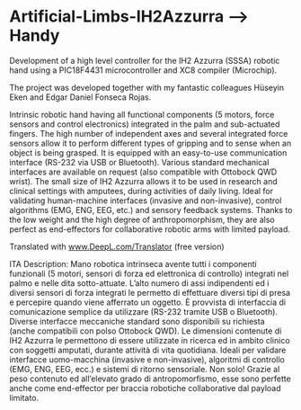 # Artificial-Limbs-IH2Azzurra --> Handy
Development of a high level controller for the IH2 Azzurra (SSSA) robotic hand using a PIC18F4431 microcontroller and XC8 compiler (Microchip).

The project was developed together with my fantastic colleagues Hüseyin Eken and Edgar Daniel Fonseca Rojas.

Intrinsic robotic hand having all functional components (5 motors, force sensors and control electronics) integrated in the palm and sub-actuated fingers. The high number of independent axes and several integrated force sensors allow it to perform different types of gripping and to sense when an object is being grasped. It is equipped with an easy-to-use communication interface (RS-232 via USB or Bluetooth). Various standard mechanical interfaces are available on request (also compatible with Ottobock QWD wrist). The small size of IH2 Azzurra allows it to be used in research and clinical settings with amputees, during activities of daily living. Ideal for validating human-machine interfaces (invasive and non-invasive), control algorithms (EMG, ENG, EEG, etc.) and sensory feedback systems. Thanks to the low weight and the high degree of anthropomorphism, they are also perfect as end-effectors for collaborative robotic arms with limited payload.

Translated with www.DeepL.com/Translator (free version)

ITA Description:
Mano robotica intrinseca avente tutti i componenti funzionali (5 motori, sensori di forza ed elettronica di controllo) integrati nel palmo e nelle dita sotto-attuate. L’alto numero di assi indipendenti ed i diversi sensori di forza integrati le permetto di effettuare diversi tipi di presa e percepire quando viene afferrato un oggetto. È provvista di interfaccia di comunicazione semplice da utilizzare (RS-232 tramite USB o Bluetooth). Diverse interfacce meccaniche standard sono disponibili su richiesta (anche compatibili con polso Ottobock QWD).
Le dimensioni contenute di IH2 Azzurra le permettono di essere utilizzate in ricerca ed in ambito clinico con soggetti amputati, durante attività di vita quotidiana. Ideali per validare interfacce uomo-macchina (invasive e non-invasive), algoritmi di controllo (EMG, ENG, EEG, ecc.) e sistemi di ritorno sensoriale. Non solo! Grazie al peso contenuto ed all’elevato grado di antropomorfismo, esse sono perfette anche come end-effector per braccia robotiche collaborative dal payload limitato.
